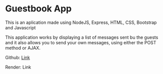 # Guestbook App
This is an aplication made using NodeJS, Express, HTML, CSS, Bootstrap and Javascript

This application works by displaying a list of messages sent bu the guests and it also allows you to send your own messages, using either the POST method or AJAX.

Github: [Link](https://github.com/Ico-code/guestbook)

Render: Link